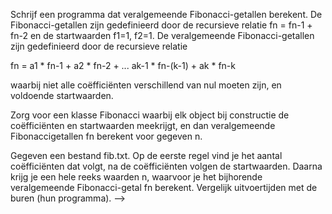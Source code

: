 Schrijf een programma dat veralgemeende Fibonacci-getallen berekent. De Fibonacci-getallen zijn gedefinieerd door de recursieve relatie fn = fn-1 + fn-2 en de startwaarden f1=1, f2=1. De veralgemeende Fibonacci-getallen zijn gedefinieerd door de recursieve relatie

fn = a1 * fn-1 + a2 *
fn-2 + ... ak-1 * fn-(k-1) + ak *
fn-k

waarbij niet alle coëfficiënten verschillend van nul moeten zijn, en voldoende startwaarden.

Zorg voor een klasse Fibonacci waarbij elk object bij constructie de coëfficiënten en startwaarden meekrijgt, en dan veralgemeende Fibonaccigetallen fn berekent voor gegeven n.

Gegeven een bestand fib.txt. Op de eerste regel vind je het aantal coëfficiënten dat volgt, na de coëfficiënten volgen de startwaarden. Daarna krijg je een hele reeks waarden n, waarvoor je het bijhorende veralgemeende Fibonacci-getal fn berekent. Vergelijk uitvoertijden met de buren (hun programma). -->